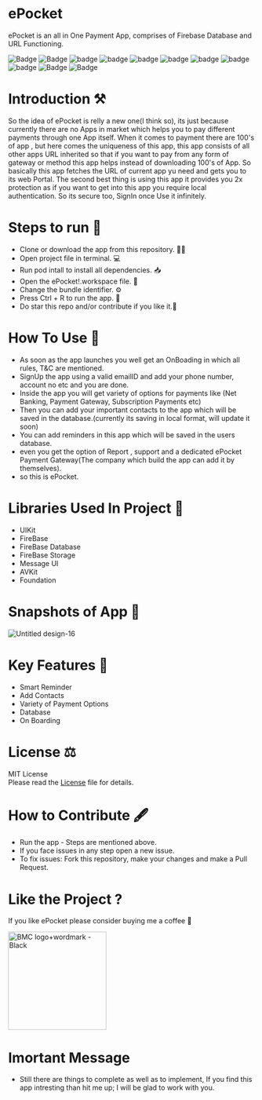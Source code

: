 # ePocket
ePocket is an all in One Payment App, comprises of Firebase Database and URL Functioning.

![Badge](https://img.shields.io/badge/License-MIT-yellow) 
![Badge](https://img.shields.io/badge/Xcode-11.6-green)
![badge](https://img.shields.io/badge/Swift-5.0-red)
![badge](https://img.shields.io/badge/Pods-FireBase-green)
![badge](https://img.shields.io/badge/Pods-FireBaseAuth-orange)
![badge](https://img.shields.io/badge/Pods-FireBaseDatabase-yellow)
![badge](https://img.shields.io/badge/Pods-FireBaseStorage-red)
![badge](https://img.shields.io/badge/iOS-13-blue)
![badge](https://img.shields.io/badge/Platfrom-iOS-orange)
![Badge](https://img.shields.io/badge/Payment-Application-yellowgreen)
![Badge](https://img.shields.io/badge/ePocket-App-yellowGreen)

# Introduction ⚒  
So the idea of ePocket is relly a new one(I think so), its just because currently there are no Apps in market which helps you to pay different payments through one App itself.
When it comes to payment there are 100's of app , but here comes the uniqueness of this app, this app consists of all other apps URL inherited so that if you want to pay
from any form of gateway or method this app helps instead of downloading 100's of App. So basically this app fetches the URL of current app yu need and gets you to its web Portal.
The second best thing is using this app it provides you 2x protection as if you want to get into this app you require local authentication. So its secure too, SignIn once Use it infinitely.
# Steps to run 📲

* Clone or download the app from this repository. 👩‍💻
* Open project file in terminal. 💻
* Run pod intall to install all dependencies. 📥
* Open the ePocket!.workspace file. 💾
* Change the bundle identifier. ⚙️
* Press Ctrl + R to run the app. 📲
* Do star this repo and/or contribute if you like it.🙂 

# How To Use 🛑 
* As soon as the app launches you well get an OnBoading in which all rules, T&C are mentioned.
* SignUp the app using a valid emailID and add your phone number, account no etc and you are done.
* Inside the app you will get variety of options for payments like (Net Banking, Payment Gateway, Subscription Payments etc)
* Then you can add your important contacts to the app which will be saved in the database.(currently its saving in local format, will update it soon)
* You can add reminders in this app which will be saved in the users database.
* even you get the option of Report , support and a dedicated ePocket Payment Gateway(The company which build the app can add it by themselves).
* so this is ePocket.

# Libraries Used In Project 📒 

* UIKit <br>
* FireBase
* FireBase Database
* FireBase Storage
* Message UI
* AVKit 
* Foundation

# Snapshots of App 📸

![Untitled design-16](https://user-images.githubusercontent.com/56252259/89191392-7b762980-d5c0-11ea-9a2a-5e105cbe51d8.png)


# Key Features 🔐
* Smart Reminder
* Add Contacts 
* Variety of Payment Options 
* Database
* On Boarding

# License ⚖️  

MIT License<br> Please read the [License](https://github.com/gokulnair2001/ePocket/blob/master/LICENSE) file for details.

# How to Contribute 🖋 

* Run the app - Steps are mentioned above.
* If you face issues in any step open a new issue.
* To fix issues: Fork this repository, make your changes and make a Pull Request. 

# Like the Project ?
If you like ePocket please consider buying me a coffee 🥰

[<img width="200" alt="BMC logo+wordmark - Black" src="https://user-images.githubusercontent.com/56252259/98195548-0c55fb80-1f48-11eb-8293-02131a0d908c.png">](https://www.buymeacoffee.com/gokulnair)

# Imortant Message 

* Still there are things to complete as well as to implement, If you find this app intresting than hit me up; I will be
glad to work with you.
